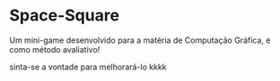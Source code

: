 # Space-Square
Um mini-game desenvolvido para a matéria de Computação Gráfica, e como método avaliativo!

sinta-se a vontade para melhorará-lo kkkk
